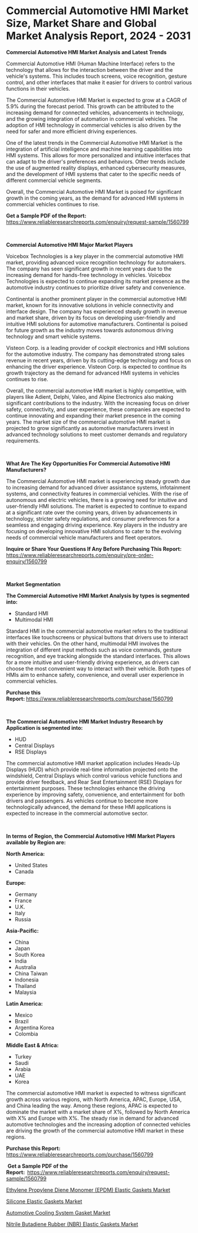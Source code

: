 <p><h1>Commercial Automotive HMI Market Size, Market Share and Global Market Analysis Report, 2024 - 2031</h1></p><p><strong>Commercial Automotive HMI Market Analysis and Latest Trends</strong></p>
<p><p>Commercial Automotive HMI (Human Machine Interface) refers to the technology that allows for the interaction between the driver and the vehicle's systems. This includes touch screens, voice recognition, gesture control, and other interfaces that make it easier for drivers to control various functions in their vehicles.</p><p>The Commercial Automotive HMI Market is expected to grow at a CAGR of 5.9% during the forecast period. This growth can be attributed to the increasing demand for connected vehicles, advancements in technology, and the growing integration of automation in commercial vehicles. The adoption of HMI technology in commercial vehicles is also driven by the need for safer and more efficient driving experiences.</p><p>One of the latest trends in the Commercial Automotive HMI Market is the integration of artificial intelligence and machine learning capabilities into HMI systems. This allows for more personalized and intuitive interfaces that can adapt to the driver's preferences and behaviors. Other trends include the use of augmented reality displays, enhanced cybersecurity measures, and the development of HMI systems that cater to the specific needs of different commercial vehicle segments.</p><p>Overall, the Commercial Automotive HMI Market is poised for significant growth in the coming years, as the demand for advanced HMI systems in commercial vehicles continues to rise.</p></p>
<p><strong>Get a Sample PDF of the Report:&nbsp;</strong> <a href="https://www.reliableresearchreports.com/enquiry/request-sample/1560799">https://www.reliableresearchreports.com/enquiry/request-sample/1560799</a></p>
<p>&nbsp;</p>
<p><strong>Commercial Automotive HMI Major Market Players</strong></p>
<p><p>Voicebox Technologies is a key player in the commercial automotive HMI market, providing advanced voice recognition technology for automakers. The company has seen significant growth in recent years due to the increasing demand for hands-free technology in vehicles. Voicebox Technologies is expected to continue expanding its market presence as the automotive industry continues to prioritize driver safety and convenience.</p><p>Continental is another prominent player in the commercial automotive HMI market, known for its innovative solutions in vehicle connectivity and interface design. The company has experienced steady growth in revenue and market share, driven by its focus on developing user-friendly and intuitive HMI solutions for automotive manufacturers. Continental is poised for future growth as the industry moves towards autonomous driving technology and smart vehicle systems.</p><p>Visteon Corp. is a leading provider of cockpit electronics and HMI solutions for the automotive industry. The company has demonstrated strong sales revenue in recent years, driven by its cutting-edge technology and focus on enhancing the driver experience. Visteon Corp. is expected to continue its growth trajectory as the demand for advanced HMI systems in vehicles continues to rise.</p><p>Overall, the commercial automotive HMI market is highly competitive, with players like Adient, Delphi, Valeo, and Alpine Electronics also making significant contributions to the industry. With the increasing focus on driver safety, connectivity, and user experience, these companies are expected to continue innovating and expanding their market presence in the coming years. The market size of the commercial automotive HMI market is projected to grow significantly as automotive manufacturers invest in advanced technology solutions to meet customer demands and regulatory requirements.</p></p>
<p>&nbsp;</p>
<p><strong>What Are The Key Opportunities For Commercial Automotive HMI Manufacturers?</strong></p>
<p><p>The Commercial Automotive HMI market is experiencing steady growth due to increasing demand for advanced driver assistance systems, infotainment systems, and connectivity features in commercial vehicles. With the rise of autonomous and electric vehicles, there is a growing need for intuitive and user-friendly HMI solutions. The market is expected to continue to expand at a significant rate over the coming years, driven by advancements in technology, stricter safety regulations, and consumer preferences for a seamless and engaging driving experience. Key players in the industry are focusing on developing innovative HMI solutions to cater to the evolving needs of commercial vehicle manufacturers and fleet operators.</p></p>
<p><strong>Inquire or Share Your Questions If Any Before Purchasing This Report:</strong> <a href="https://www.reliableresearchreports.com/enquiry/pre-order-enquiry/1560799">https://www.reliableresearchreports.com/enquiry/pre-order-enquiry/1560799</a></p>
<p>&nbsp;</p>
<p><strong>Market Segmentation</strong></p>
<p><strong>The Commercial Automotive HMI Market Analysis by types is segmented into:</strong></p>
<p><ul><li>Standard HMI</li><li>Multimodal HMI</li></ul></p>
<p><p>Standard HMI in the commercial automotive market refers to the traditional interfaces like touchscreens or physical buttons that drivers use to interact with their vehicles. On the other hand, multimodal HMI involves the integration of different input methods such as voice commands, gesture recognition, and eye tracking alongside the standard interfaces. This allows for a more intuitive and user-friendly driving experience, as drivers can choose the most convenient way to interact with their vehicle. Both types of HMIs aim to enhance safety, convenience, and overall user experience in commercial vehicles.</p></p>
<p><strong>Purchase this Report:&nbsp;</strong><a href="https://www.reliableresearchreports.com/purchase/1560799">https://www.reliableresearchreports.com/purchase/1560799</a></p>
<p>&nbsp;</p>
<p><strong>The Commercial Automotive HMI Market Industry Research by Application is segmented into:</strong></p>
<p><ul><li>HUD</li><li>Central Displays</li><li>RSE Displays</li></ul></p>
<p><p>The commercial automotive HMI market application includes Heads-Up Displays (HUD) which provide real-time information projected onto the windshield, Central Displays which control various vehicle functions and provide driver feedback, and Rear Seat Entertainment (RSE) Displays for entertainment purposes. These technologies enhance the driving experience by improving safety, convenience, and entertainment for both drivers and passengers. As vehicles continue to become more technologically advanced, the demand for these HMI applications is expected to increase in the commercial automotive sector.</p></p>
<p>&nbsp;</p>
<p><strong>In terms of Region, the Commercial Automotive HMI Market Players available by Region are:</strong></p>
<p>
    <p> <strong> North America: </strong>
        <ul>
            <li>United States</li>
            <li>Canada</li>
        </ul>
        </p> 
    <p> <strong> Europe: </strong>
        <ul>
            <li>Germany</li>
            <li>France</li>
            <li>U.K.</li>
            <li>Italy</li>
            <li>Russia</li>
        </ul>
        </p> 
    <p> <strong> Asia-Pacific: </strong>
        <ul>
            <li>China</li>
            <li>Japan</li>
            <li>South Korea</li>
            <li>India</li>
            <li>Australia</li>
            <li>China Taiwan</li>
            <li>Indonesia</li>
            <li>Thailand</li>
            <li>Malaysia</li>
        </ul>
        </p> 
    <p> <strong> Latin America: </strong>
        <ul>
            <li>Mexico</li>
            <li>Brazil</li>
            <li>Argentina Korea</li>
            <li>Colombia</li>
        </ul>
        </p> 
    <p> <strong> Middle East & Africa: </strong>
        <ul>
            <li>Turkey</li>
            <li>Saudi</li>
            <li>Arabia</li>
            <li>UAE</li>
            <li>Korea</li>
        </ul>
    </p>
    </p>
<p><p>The commercial automotive HMI market is expected to witness significant growth across various regions, with North America, APAC, Europe, USA, and China leading the way. Among these regions, APAC is expected to dominate the market with a market share of X%, followed by North America with X% and Europe with X%. The steady rise in demand for advanced automotive technologies and the increasing adoption of connected vehicles are driving the growth of the commercial automotive HMI market in these regions.</p></p>
<p><strong>Purchase this Report: </strong><a href="https://www.reliableresearchreports.com/purchase/1560799">https://www.reliableresearchreports.com/purchase/1560799</a></p>
<p>&nbsp;<strong>Get a Sample PDF of the Report:&nbsp;&nbsp;</strong><a href="https://www.reliableresearchreports.com/enquiry/request-sample/1560799">https://www.reliableresearchreports.com/enquiry/request-sample/1560799</a></p>
<p><strong></strong></p>
<p><p><a href="https://view.publitas.com/reportprime-1/ethylene-propylene-diene-monomer-epdm-elastic-gaskets-market-research-report-the-key-to-successful-business-strategy-forecasted-for-period-from-2023-2030/">Ethylene Propylene Diene Monomer (EPDM) Elastic Gaskets Market</a></p><p><a href="https://view.publitas.com/reportprime-1/silicone-elastic-gaskets-market-size-share-trends-analysis-report-by-material-by-type-by-end-user-by-region-and-segment-forecasts-2023-2030/">Silicone Elastic Gaskets Market</a></p><p><a href="https://military-diascia-e68.notion.site/Automotive-Cooling-System-Gasket-Market-Insights-Market-Players-and-Forecast-Till-2031-8545bcb9fe36403f95ec5e3be8d9b5bf">Automotive Cooling System Gasket Market</a></p><p><a href="https://view.publitas.com/reportprime-1/nitrile-butadiene-rubber-nbr-elastic-gaskets-market-size-2023-2030-global-industrial-analysis-key-geographical-regions-market-share-top-key-players-product-types-and-forecast-research-report/">Nitrile Butadiene Rubber (NBR) Elastic Gaskets Market</a></p></p>